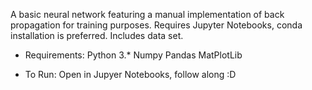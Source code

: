 A basic neural network featuring a manual implementation of back propagation
for training purposes. Requires Jupyter Notebooks, conda installation is
preferred. Includes data set.

* Requirements:
Python 3.*
Numpy
Pandas
MatPlotLib

* To Run:
Open in Jupyer Notebooks, follow along :D


